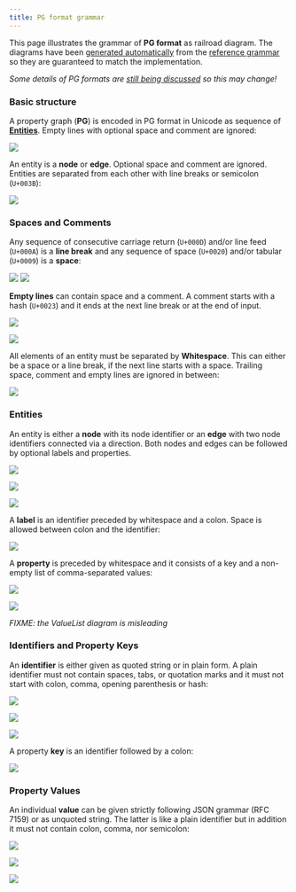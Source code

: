 ```yaml
---
title: PG format grammar
---
```


This page illustrates the grammar of **PG format** as railroad diagram. The diagrams have been [generated automatically](https://github.com/peggyjs/peggy-tracks) from the [reference grammar](../src/pg.pegjs) so they are guaranteed to match the implementation.

*Some details of PG formats are [still being discussed](https://github.com/g2glab/pg-formatter/discussions) so this may change!*


### Basic structure

A property graph (**PG**) is encoded in PG format in Unicode as sequence of
[**Entities**](#entities). Empty lines with optional space and comment are
ignored:

![](PG.svg)

An entity is a **node** or **edge**. Optional space and comment are ignored.
Entities are separated from each other with line breaks or semicolon
(`U+003B`):

![](Entity.svg)


### Spaces and Comments

Any sequence of consecutive carriage return (`U+000D`) and/or line feed
(`U+000A`) is a **line break** and any sequence of space (`U+0020`) and/or
tabular (`U+0009`) is a **space**:

![](LineBreak.svg) ![](Space.svg)

**Empty lines** can contain space and a comment. A comment starts with a hash
(`U+0023`) and it ends at the next line break or at the end of input.

![](EmptyLine.svg)

![](Comment.svg)

All elements of an entity must be separated by **Whitespace**. This can either
be a space or a line break, if the next line starts with a space. Trailing
space, comment and empty lines are ignored in between: 

![](WhiteSpace.svg)


### Entities

An entity is either a **node** with its node identifier or an **edge** with two
node identifiers connected via a direction. Both nodes and edges can be
followed by optional labels and properties.

![](Node.svg)

![](Edge.svg)

![](Direction.svg)

A **label** is an identifier preceded by whitespace and a colon. Space is
allowed between colon and the identifier:

![](Label.svg)

A **property** is preceded by whitespace and it consists of a key and a non-empty list of comma-separated values:

![](Property.svg)

![](ValueList.svg)

*FIXME: the ValueList diagram is misleading*

### Identifiers and Property Keys

An **identifier** is either given as quoted string or in plain form. A plain
identifier must not contain spaces, tabs, or quotation marks and it must not
start with colon, comma, opening parenthesis or hash:

![](Identifier.svg)

![](PlainIdentifier-1.svg)

![](NameStart.svg)

A property **key** is an identifier followed by a colon:

![](Key.svg)


### Property Values

An individual **value** can be given strictly following JSON grammar (RFC 7159)
or as unquoted string. The latter is like a plain identifier but in addition it
must not contain colon, comma, nor semicolon:

![](Value-1.svg)

![](Number-2.svg)

![](QuotedString-4.svg)



